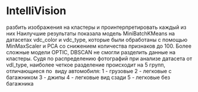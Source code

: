 # IntelliVision
разбить изображения на кластеры и проинтерпретировать каждый из них
Наилучшие результаты показала модель MiniBatchKMeans на датасетах vdc_color и vdc_type, которые были обработаны с помощью MinMaxScaler и PCA со снижением количества признаков до 100.
Более сложные модели OPTIC, DBSCAN не смогли разделить данные на кластеры.
Судя по распределению фотографий при анализе датасета от vdl_type, наиболее четкое разделение происходит на 5 групп, отличающиеся по  виду автомобиля:
1 - грузовые
2 - легковые с багажником
3 - джипы
4 - легковые вид сзади
5 - легковые без багажника
